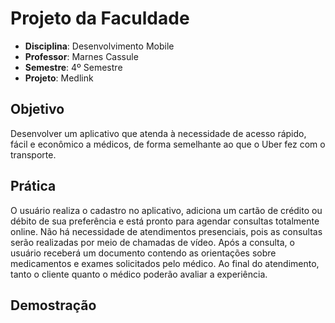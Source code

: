 # Projeto da Faculdade

- **Disciplina**: Desenvolvimento Mobile
- **Professor**: Marnes Cassule
- **Semestre**: 4º Semestre
- **Projeto**: Medlink

## Objetivo

Desenvolver um aplicativo que atenda à necessidade de acesso rápido,
fácil e econômico a médicos, de forma semelhante ao que o Uber fez
com o transporte.

## Prática

O usuário realiza o cadastro no aplicativo, adiciona um cartão de crédito
ou débito de sua preferência e está pronto para agendar consultas totalmente online.
Não há necessidade de atendimentos presenciais,
pois as consultas serão realizadas por meio de chamadas de vídeo. Após a consulta,
o usuário receberá um documento contendo as orientações sobre medicamentos
e exames solicitados pelo médico.
Ao final do atendimento, tanto o cliente quanto o médico poderão avaliar a experiência.

## Demostração
